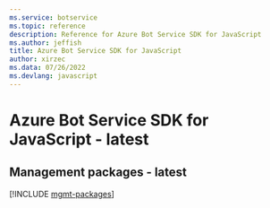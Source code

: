 ```yaml
---
ms.service: botservice
ms.topic: reference
description: Reference for Azure Bot Service SDK for JavaScript
ms.author: jeffish
title: Azure Bot Service SDK for JavaScript
author: xirzec
ms.data: 07/26/2022
ms.devlang: javascript
---
```

# Azure Bot Service SDK for JavaScript - latest

## Management packages - latest
[!INCLUDE [mgmt-packages](bot-service-mgmt-index.md)]